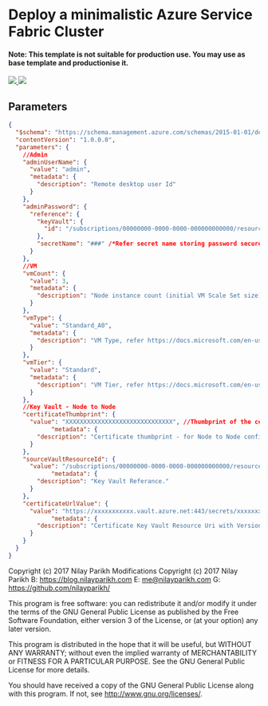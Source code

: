 # Deploy a minimalistic Azure Service Fabric Cluster

#### Note: This template is not suitable for production use. You may use as base template and productionise it.

<a href="https://portal.azure.com/#create/Microsoft.Template/uri/https%3A%2F%2Fraw.githubusercontent.com%2Fnilayparikh%2FAzureTemplates%2Fmaster%2F1100-Minimalistic-Azure-Service-Fabric-Cluster%2FServiceFabricCluster.json" target="_blank">
    <img src="http://azuredeploy.net/deploybutton.png"/>
</a>
<a href="http://armviz.io/#/?load=https%3A%2F%2Fraw.githubusercontent.com%2Fnilayparikh%2FAzureTemplates%2Fmaster%2F1100-Minimalistic-Azure-Service-Fabric-Cluster%2FServiceFabricCluster.json" target="_blank">
    <img src="http://armviz.io/visualizebutton.png"/>
</a>

## Parameters

``` json
{
  "$schema": "https://schema.management.azure.com/schemas/2015-01-01/deploymentParameters.json#",
  "contentVersion": "1.0.0.0",
  "parameters": {
    //Admin
    "adminUserName": {
      "value": "admin",
      "metadata": {
        "description": "Remote desktop user Id"
      }
    },
    "adminPassword": {
      "reference": {
        "keyVault": {
          "id": "/subscriptions/00000000-0000-0000-000000000000/resourceGroups/xxxxxxxxxxxxxxx/providers/Microsoft.KeyVault/vaults/xxxxxxxxxxxxx"
        },
        "secretName": "###" /*Refer secret name storing password securely*/
      }
    },
    //VM
    "vmCount": {
      "value": 3,
      "metadata": {
        "description": "Node instance count (initial VM Scale Set size)."
      }
    },
    "vmType": {
      "value": "Standard_A0",
      "metadata": {
        "description": "VM Type, refer https://docs.microsoft.com/en-us/azure/virtual-machines/virtual-machines-windows-sizes."
      }
    },
    "vmTier": {
      "value": "Standard",
      "metadata": {
        "description": "VM Tier, refer https://docs.microsoft.com/en-us/azure/virtual-machines/virtual-machines-windows-sizes."
      }
    },
    //Key Vault - Node to Node
    "certificateThumbprint": {
      "value": "XXXXXXXXXXXXXXXXXXXXXXXXXXXXXX", //Thumbprint of the certificate
            "metadata": {
        "description": "Certificate thumbprint - for Node to Node configuration."
      }
    },
    "sourceVaultResourceId": {
      "value": "/subscriptions/00000000-0000-0000-000000000000/resourceGroups/xxxxxxxxxxxxxxx/providers/Microsoft.KeyVault/vaults/xxxxxxxxxxxxx",
            "metadata": {
        "description": "Key Vault Referance."
      }
    },
    "certificateUrlValue": {
      "value": "https://xxxxxxxxxxx.vault.azure.net:443/secrets/xxxxxxxxxxxxxxxxx/xxxxxxxxxxxxxxxxxxx",
            "metadata": {
        "description": "Certificate Key Vault Resource Uri with Version."
      }
    }
  }
}
```

Copyright (c) 2017 Nilay Parikh
Modifications Copyright (c) 2017 Nilay Parikh
B: https://blog.nilayparikh.com E: me@nilayparikh.com G: https://github.com/nilayparikh/

This program is free software: you can redistribute it and/or modify
it under the terms of the GNU General Public License as published by
the Free Software Foundation, either version 3 of the License, or
(at your option) any later version.

This program is distributed in the hope that it will be useful,
but WITHOUT ANY WARRANTY; without even the implied warranty of
MERCHANTABILITY or FITNESS FOR A PARTICULAR PURPOSE.  See the
GNU General Public License for more details.

You should have received a copy of the GNU General Public License
along with this program.  If not, see <http://www.gnu.org/licenses/>.
